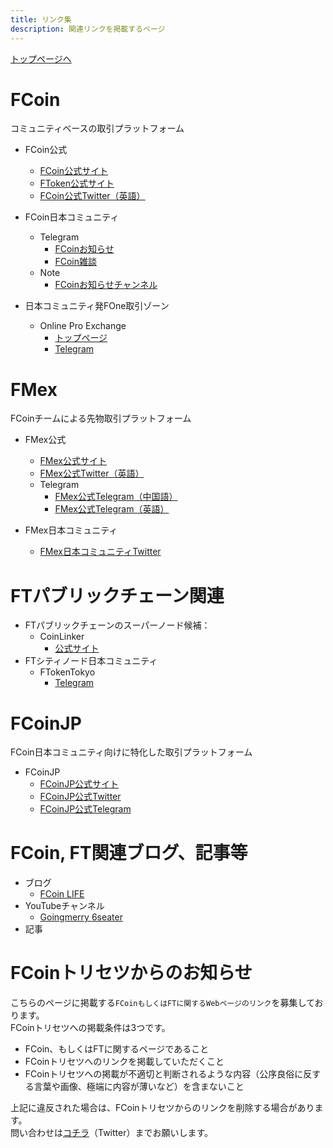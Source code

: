 ```yaml
---
title: リンク集
description: 関連リンクを掲載するページ
---
```


[トップページへ](./)

# FCoin
コミュニティベースの取引プラットフォーム

- FCoin公式
    - [FCoin公式サイト](https://www.fcoin.com)
    - [FToken公式サイト](https://ftoken.com)
    - [FCoin公式Twitter（英語）](https://twitter.com/FCoinOfficial)

- FCoin日本コミュニティ
    - Telegram
        - [FCoinお知らせ](https://t.me/fcoinfanjapanese)
        - [FCoin雑談](https://t.me/fcoinchatjapanese)
    - Note
        - [FCoinお知らせチャンネル](https://note.mu/fcoinfanjapanese)
    
- 日本コミュニティ発FOne取引ゾーン
    - Online Pro Exchange
        - [トップページ](https://www.fcoin.com/category/onlineproexchange)
        - [Telegram](https://t.me/OnlinePro_Exchange)
        
# FMex
FCoinチームによる先物取引プラットフォーム

- FMex公式
    - [FMex公式サイト](https://fmex.com/)
    - [FMex公式Twitter（英語）](https://twitter.com/FMexOfficial)
    - Telegram
        - [FMex公式Telegram（中国語）](https://t.me/FMexOfficial)
        - [FMex公式Telegram（英語）](https://t.me/FMexEnglish)
        
- FMex日本コミュニティ
    - [FMex日本コミュニティTwitter](https://twitter.com/FMexJP)
        
# FTパブリックチェーン関連
- FTパブリックチェーンのスーパーノード候補：
    - CoinLinker
        - [公式サイト](https://www.coinlinker.io)
- FTシティノード日本コミュニティ
    - FTokenTokyo
        - [Telegram](https://t.me/ftokentokyo)
        
# FCoinJP
FCoin日本コミュニティ向けに特化した取引プラットフォーム

- FCoinJP
    - [FCoinJP公式サイト](https://www.fcoinjp.com)
    - [FCoinJP公式Twitter](https://twitter.com/fcoin_jp)
    - [FCoinJP公式Telegram](https://t.me/FCoinJPofficial)
    
# FCoin, FT関連ブログ、記事等
    
- ブログ
    - [FCoin LIFE](https://coin-overallnews.com)
- YouTubeチャンネル
    - [Goingmerry 6seater](https://www.youtube.com/channel/UCInW7R8PV3hs8buiNkuYg3w)
- 記事
   
# FCoinトリセツからのお知らせ

こちらのページに掲載する`FCoinもしくはFTに関するWebページのリンク`を募集しております。  
FCoinトリセツへの掲載条件は3つです。
- FCoin、もしくはFTに関するページであること
- FCoinトリセツへのリンクを掲載していただくこと
- FCoinトリセツへの掲載が不適切と判断されるような内容（公序良俗に反する言葉や画像、極端に内容が薄いなど）を含まないこと

上記に違反された場合は、FCoinトリセツからのリンクを削除する場合があります。  
問い合わせは[コチラ](https://twitter.com/lucied2007)（Twitter）までお願いします。
